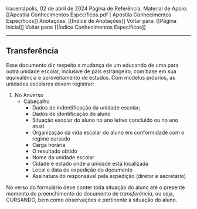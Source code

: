 Iracemápolis, 02 de abril de 2024
Página de Referência:
Material de Apoio: [[Apostila Conhecimentos Específicos.pdf | Apostila Conhecimentos Específicos]]
Anotações: [[Índice de Anotações]]
Voltar para: [[Página Inicial]]
Voltar para: [[Índice Conhecimentos Específicos]]
___________________
## Transferência
Esse documento diz respeito a mudança de um educando de uma para outra unidade escolar, inclusive de país estrangeiro, com base em sua equivalência e aproveitamento de estudos.
Com modelos próprios, as unidades escolares devem registrar:
1. No Anverso
   - Cabeçalho
      - Dados de indentificação da unidade escolar;
      - Dados de identificação do aluno
      - Situação escolar do aluno no ano letivo concluído ou no ano atual
      - Organização da vida escolar do aluno em conformidade com o regime cursado
      - Carga horária
      - O resultado obtido
      - Nome da unidade escolar
      - Cidade e estado onde a unidade está localizada
      - Local e data de expedição do documento
      - Assinatura do responsável pela expedição (diretor e secretário)

No verso do formulário deve conter toda situação do aluno até o presente momento do preenchimento do documento de *transferência*, ou seja, CURSANDO, bem como observações e pertinente à situação do aluno.


